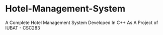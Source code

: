 # Hotel-Management-System
A Complete Hotel Management System Developed In C++ As A Project of IUBAT - CSC283
